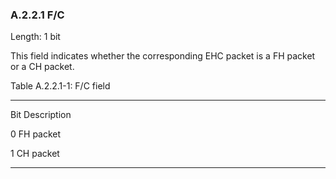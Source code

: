 ### A.2.2.1 F/C

Length: 1 bit

This field indicates whether the corresponding EHC packet is a FH packet
or a CH packet.

Table A.2.2.1-1: F/C field

  --------- -------------------------------------------------------------
  Bit       Description

  0         FH packet

  1         CH packet
  --------- -------------------------------------------------------------